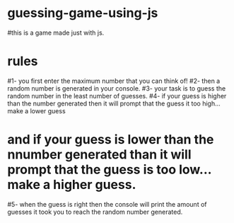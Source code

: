 # guessing-game-using-js
#this is a game made just with js.
# rules
#1- you first enter the maximum number that you can think of!
#2- then a random number is generated in your console.
#3- your task is to guess the random number in the least number of guesses.
#4- if your guess is higher than the number generated then it will prompt that the guess it too high... make a lower guess
# and if your guess is lower than the nnumber generated than it will prompt that the guess is too low... make a higher guess.
#5- when the guess is right then the console will print the amount of guesses it took you to reach the random number generated. 

